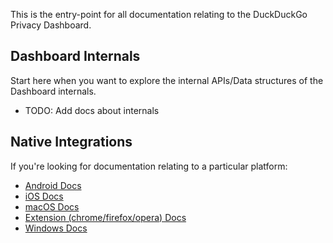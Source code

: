 This is the entry-point for all documentation relating to the DuckDuckGo Privacy Dashboard.

## Dashboard Internals

Start here when you want to explore the internal APIs/Data structures of the Dashboard internals.

- TODO: Add docs about internals

## Native Integrations

If you're looking for documentation relating to a particular platform:

- [Android Docs](modules/Android_integration.html)
- [iOS Docs](modules/iOS_integration.html)
- [macOS Docs](modules/macOS_integration.html)
- [Extension (chrome/firefox/opera) Docs](modules/Browser_Extensions_integration.html)
- [Windows Docs](modules/Windows_integration.html)
